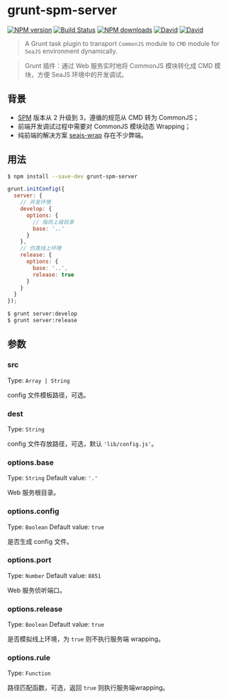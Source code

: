 # grunt-spm-server

[![NPM version](https://img.shields.io/npm/v/grunt-spm-server.svg?style=flat-square)](https://npmjs.org/package/grunt-spm-server)
[![Build Status](https://img.shields.io/travis/crossjs/grunt-spm-server.svg?style=flat-square)](https://travis-ci.org/crossjs/grunt-spm-server)
[![NPM downloads](http://img.shields.io/npm/dm/grunt-spm-server.svg?style=flat-square)](https://npmjs.org/package/grunt-spm-server)
[![David](http://img.shields.io/david/crossjs/grunt-spm-server.svg?style=flat-square)](https://npmjs.org/package/grunt-spm-server)
[![David](http://img.shields.io/david/dev/crossjs/grunt-spm-server.svg?style=flat-square)](https://npmjs.org/package/grunt-spm-server)

  > A Grunt task plugin to transport `CommonJS` module to `CMD` module for `SeaJS` environment dynamically.

  > Grunt 插件：通过 Web 服务实时地将 CommonJS 模块转化成 CMD 模块，方便 SeaJS 环境中的开发调试。

## 背景

- [SPM](https://github.com/spmjs/spm) 版本从 2 升级到 3，遵循的规范从 CMD 转为 CommonJS；
- 前端开发调试过程中需要对 CommonJS 模块动态 Wrapping；
- 纯前端的解决方案 [seajs-wrap](https://github.com/seajs/seajs-wrap) 存在不少弊端。

## 用法

```bash
$ npm install --save-dev grunt-spm-server
```

```js
grunt.initConfig({
  server: {
    // 开发环境
    develop: {
      options: {
        // 指向上级目录
        base: '..'
      }
    },
    // 仿真线上环境
    release: {
      options: {
        base: '..',
        release: true
      }
    }
  }
});
```

```bash
$ grunt server:develop
$ grunt server:release
```

## 参数

### src
Type: `Array | String`

config 文件模板路径，可选。

### dest
Type: `String`

config 文件存放路径，可选，默认 `'lib/config.js'`。

### options.base
Type: `String`
Default value: `'.'`

Web 服务根目录。

### options.config
Type: `Boolean`
Default value: `true`

是否生成 config 文件。

### options.port
Type: `Number`
Default value: `8851`

Web 服务侦听端口。

### options.release
Type: `Boolean`
Default value: `true`

是否模拟线上环境，为 `true` 则不执行服务端 wrapping。

### options.rule
Type: `Function`

路径匹配函数，可选，返回 `true` 则执行服务端wrapping。
